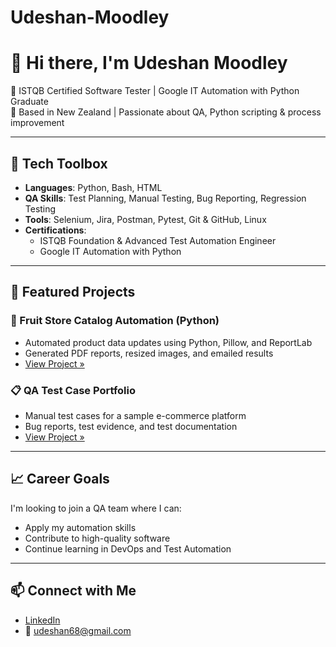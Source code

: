 # Udeshan-Moodley

# 👋 Hi there, I'm Udeshan Moodley

🎯 ISTQB Certified Software Tester | Google IT Automation with Python Graduate  
📍 Based in New Zealand | Passionate about QA, Python scripting & process improvement

---

## 🧰 Tech Toolbox

- **Languages**: Python, Bash, HTML
- **QA Skills**: Test Planning, Manual Testing, Bug Reporting, Regression Testing
- **Tools**: Selenium, Jira, Postman, Pytest, Git & GitHub, Linux
- **Certifications**:
  - ISTQB Foundation & Advanced Test Automation Engineer
  - Google IT Automation with Python

---

## 📂 Featured Projects

### 🛒 Fruit Store Catalog Automation (Python)
- Automated product data updates using Python, Pillow, and ReportLab
- Generated PDF reports, resized images, and emailed results
- [View Project »](https://github.com/YourRepoLink)

### 📋 QA Test Case Portfolio
- Manual test cases for a sample e-commerce platform
- Bug reports, test evidence, and test documentation
- [View Project »](https://github.com/YourRepoLink)

---

## 📈 Career Goals

I'm looking to join a QA team where I can:
- Apply my automation skills
- Contribute to high-quality software
- Continue learning in DevOps and Test Automation

---

## 📫 Connect with Me

- [LinkedIn](https://www.linkedin.com/in/udeshanmoodley)
- 📧 udeshan68@gmail.com
